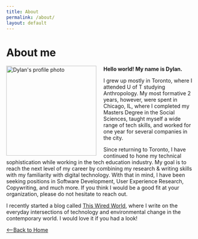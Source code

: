 ```yaml
---
title: About
permalink: /about/
layout: default
---
```

# About me



<img style = "padding-right: 16px; float: left" alt="Dylan's profile photo" align="left" src="../assets/me.jpg" width="240" height="240">

**Hello world!  My name is Dylan.**

I grew up mostly in Toronto, where I attended U of T studying Anthropology.  My most formative 2 years, however, were spent in Chicago, IL,
where I completed my Masters Degree in the Social Sciences, taught myself a wide range of tech skills, and worked for one year for
several companies in the city.  

Since returning to Toronto, I have continued to hone my technical sophistication while working in the tech education industry.  My
goal is to reach the next level of my career by combining my research & writing skills with my familiarity with digital technology.  With
that in mind, I have been seeking positions in Software Development, User Experience Research, Copywriting, and much more.  If you think I would be a good fit at your organization, please do not hesitate to reach out.  

I recently started a blog called [This Wired World](https://thiswiredworld.wordpress.com/), where I write on the everyday intersections
 of technology and environmental change in the contemporary world.  I would love it if you had a look!  

 [<--Back to Home](/)





<!-- This is the base Jekyll theme. You can find out more info about customizing your Jekyll theme, as well as basic Jekyll usage documentation at [jekyllrb.com](https://jekyllrb.com/)

You can find the source code for Minima at GitHub:
[jekyll][jekyll-organization] /
[minima](https://github.com/jekyll/minima)

You can find the source code for Jekyll at GitHub:
[jekyll][jekyll-organization] /
[jekyll](https://github.com/jekyll/jekyll) -->


<!-- [jekyll-organization]: https://github.com/jekyll -->
